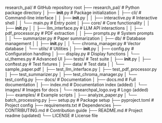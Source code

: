 research_pal/                 # GitHub repository root
├── research_pal/             # Python package directory
│   ├── __init__.py           # Package initialization
│   ├── cli/                  # Command-line interface
│   │   ├── __init__.py
│   │   ├── interactive.py    # Interactive shell
│   │   └── main.py           # Entry point
│   ├── core/                 # Core functionality
│   │   ├── __init__.py
│   │   ├── llm_interface.py  # LLM API interactions
│   │   ├── pdf_processor.py  # PDF extraction
│   │   ├── prompts.py        # System prompts
│   │   └── summarizer.py     # Paper summarization
│   ├── db/                   # Database management
│   │   ├── __init__.py
│   │   └── chroma_manager.py # Vector database
│   └── utils/                # Utilities
│       ├── __init__.py
│       ├── config.py         # Configuration handling
│       ├── display.py        # Display functions
│       └── ui_themes.py      # Advanced UI
├── tests/                    # Test suite
│   ├── __init__.py
│   ├── conftest.py           # Test fixtures
│   ├── data/                 # Test data
│   │   └── sample_paper.pdf
│   ├── test_llm_interface.py
│   ├── test_pdf_processor.py
│   ├── test_summarizer.py
│   ├── test_chroma_manager.py
│   └── test_config.py
├── docs/                     # Documentation
│   ├── docs.md               # Full documentation
│   ├── index.md              # Documentation index (added)
│   └── images/               # Images for docs
│       └── researchpal_logo.svg  # Logo (added)
├── examples/                 # Example scripts
│   ├── analyze_paper.py
│   └── batch_processing.py
├── setup.py                  # Package setup
├── pyproject.toml            # Project config
├── requirements.txt          # Dependencies
├── CONTRIBUTING.md           # Contribution guide
├── README.md                 # Project readme (updated)
└── LICENSE                   # License file